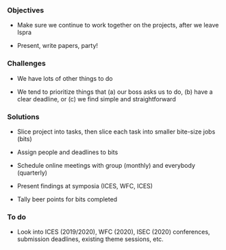 ### Objectives

- Make sure we continue to work together on the projects, after we leave Ispra

- Present, write papers, party!

### Challenges

- We have lots of other things to do

- We tend to prioritize things that (a) our boss asks us to do, (b) have a clear
  deadline, or (c) we find simple and straightforward

### Solutions

- Slice project into tasks, then slice each task into smaller bite-size jobs
  (bits)

- Assign people and deadlines to bits

- Schedule online meetings with group (monthly) and everybody (quarterly)

- Present findings at symposia (ICES, WFC, ICES)

- Tally beer points for bits completed

### To do

- Look into ICES (2019/2020), WFC (2020), ISEC (2020) conferences, submission
  deadlines, existing theme sessions, etc.
